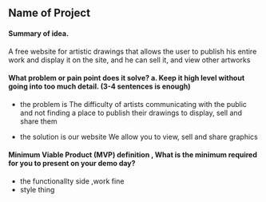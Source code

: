 ## Name of Project 


#### Summary of idea.

A free website for artistic drawings that allows the user to publish his entire work and display it on the site, and he can sell it, and view other artworks

#### What problem or pain point does it solve? a. Keep it high level without going into too much detail. (3-4 sentences is enough)

- the problem is The difficulty of artists communicating with the public and not finding a place to publish their drawings to display, sell and share them


- the solution is our website We allow you to view, sell and share graphics



#### Minimum Viable Product (MVP) definition , What is the minimum required for you to present on your demo day?

- the functionallty side ,work fine 
- style thing 
